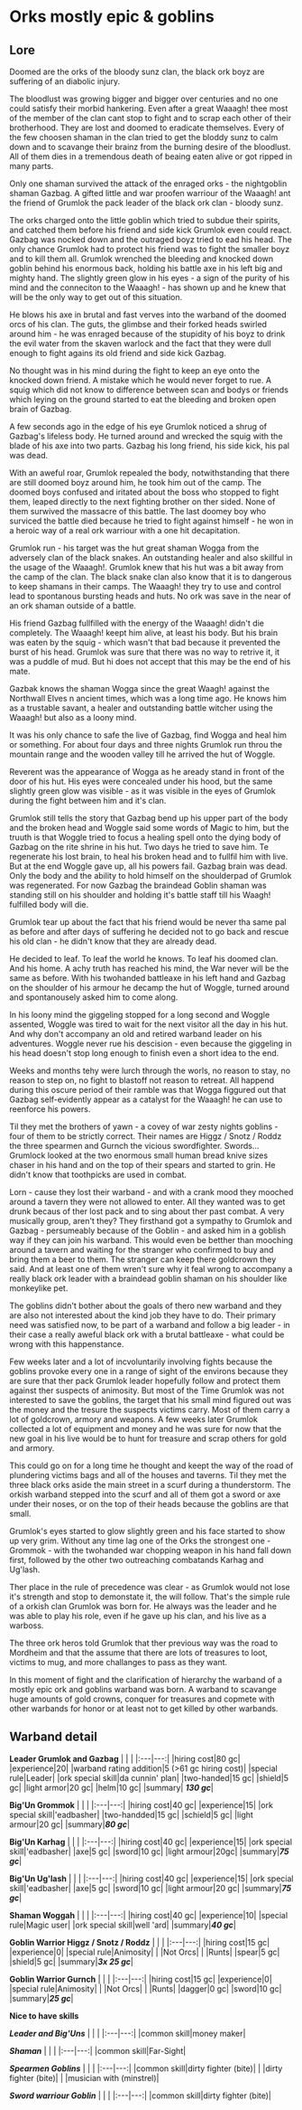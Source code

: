 
# Orks mostly epic & goblins

## Lore
Doomed are the orks of the bloody sunz clan, the black ork boyz are suffering of an diabolic injury.

The bloodlust was growing bigger and bigger over centuries and no one could satisfy their morbid hankering.
Even after a great Waaagh! thee most of the member of the clan cant stop to fight and to scrap each other of their
brotherhood. They are lost and doomed to eradicate themselves. Every of the few choosen shaman in the clan tried
to get the bloddy sunz to calm down and to scavange their brainz from the burning desire of the bloodlust.
All of them dies in a tremendous death of beaing eaten alive or got ripped in many parts.

Only one shaman survived the attack of the enraged orks - the nightgoblin shaman Gazbag. A gifted little and war proofen
warriour of the Waaagh! ant the friend of Grumlok the pack leader of the black ork clan - bloody sunz.

The orks charged onto the little goblin which tried to subdue their spirits, and
catched them before his friend and side kick Grumlok even could react. Gazbag was nocked down and the outraged
boyz tried to ead his head. The only chance Grumlok had to protect his friend was to fight the smaller boyz and
to kill them all. Grumlok wrenched the bleeding and knocked down goblin behind his enormous back, holding his battle axe
in his left big and mighty hand.
The slightly green glow in his eyes - a sign of the purity of his mind and the conneciton to the Waaagh! -
has shown up and he knew that will be the only way to get out of this situation.

He blows his axe in brutal and fast verves into the warband of the doomed orcs of his clan.
The guts, the glimbse and their forked heads swirled around him - he was enraged because of the stupidity of his
boyz to drink the evil water from the skaven warlock and the fact that they were dull enough to fight
agains its old friend and side kick Gazbag.

No thought was in his mind during the fight to keep an eye onto the knocked down friend.
A mistake which he would never forget to rue. A squig which did not know to difference between
scan and bodys or friends which leying on the ground started to eat the bleeding and broken open brain of Gazbag.

A few seconds ago in the edge of his eye Grumlok noticed a shrug of Gazbag's lifeless body.
He turned around and wrecked the squig with the blade of his axe into two parts.
Gazbag his long friend, his side kick, his pal was dead.

With an aweful roar, Grumlok repealed the body, notwithstanding that there are still doomed boyz around him,
he took him out of the camp. The doomed boys confused and iritated about the boss who stopped to fight them,
leaped directly to the next fighting brother on ther sided. None of them surwived the massacre of this battle.
The last doomey boy who surviced the battle died because he tried to fight against himself - he won in a heroic way of
a real ork warriour with a one hit decapitation.

Grumlok run - his target was the hut great shaman Wogga from the adversely clan of the
black snakes. An outstanding healer and also skillful in the usage of the Waaagh!.
Grumlok knew that his hut was a bit away from the camp of the clan. The black snake clan also know that it is to dangerous to keep shamans in
their camps. The Waaagh! they try to use and control lead to spontanous bursting heads and huts. No ork was save in the near of
an ork shaman outside of a battle.

His friend Gazbag fullfilled with the energy of the Waaagh! didn't die completely. The Waaagh! keept him alive,
at least his body. But his brain was eaten by the squig - which wasn't that bad because it prevented the burst of his head.
Grumlok was sure that there was no way to retrive it, it was a puddle of mud.
But hi does not accept that this may be the end of his mate.

Gazbak knows the shaman Wogga since the great Waagh! against the Northwall Elves n ancient times, which was a long time ago.
He knows him as a trustable savant, a healer and outstanding battle witcher using the Waaagh! but also as a loony mind.

It was his only chance to safe the live of Gazbag, find Wogga and heal him or something.
For about four days and three nights Grumlok run throu the mountain range and the wooden valley
till he arrived the hut of Woggle.

Reverent was the appearance of Wogga as he aready stand in front of the door of his hut. His eyes were concealed under his hood, but the
same slightly green glow was visible - as it was visible in the eyes of Grumlok during the fight between him and it's clan.

Grumlok still tells the story that Gazbag bend up his upper part of the body and the broken head and Woggle said some words of Magic to him,
but the truuth is that Woggle tried to focus a healing spell onto the dying body of Gazbag on the rite shrine in his hut. Two days he tried
to save him. Te regenerate his lost brain, to heal his broken head and to fullfil him with live. But at the end Woggle gave up, all his powers
fail. Gazbag brain was dead. Only the body and the ability to hold himself on the shoulderpad of Grumlok was regenerated.
For now Gazbag the braindead Goblin shaman was standing still on his shoulder and holding it's battle staff till his Waagh! fulfilled body
will die.

Grumlok tear up about the fact that his friend would be never tha same pal as before and after days of suffering he decided not to
go back and rescue his old clan - he didn't know that they are already dead.

He decided to leaf. To leaf the world he knows. To leaf his doomed clan. And his home. A achy truth has reached his mind, the War never will be
the same as before. With his twohanded battleaxe in his left hand and Gazbag on the shoulder of his armour he decamp the hut of Woggle,
turned around and spontanousely asked him to come along.

In his loony mind the giggeling stopped for a long second and Woggle assented, Woggle was tired to wait for the next visitor all the day in his hut.
And why don't accompany an old and retired warband leader on his adventures. Woggle never rue his descision - even because the giggeling in his head
doesn't stop long enough to finish even a short idea to the end.

Weeks and months tehy were lurch through the worls, no reason to stay, no reason to step on, no fight to blastoff not reason to retreat.
All happend during this oscure period of their ramble was that Wogga figgured out that Gazbag self-evidently appear as a catalyst for the Waaagh! he can use to reenforce his powers.

Til they met the brothers of yawn - a covey of war zesty nights goblins - four of them to be strictly correct.
Their names are Higgz / Snotz / Roddz the three spearmen and Gurnch the vicious swordfighter. Swords... Grumlock looked at the two enormous small human bread knive sizes chaser in his hand and on the top of their spears and started to grin.
He didn't know that toothpicks are used in combat.

Lorn - cause they lost their warband - and with a crank mood they mooched around a tavern they were not allowed to enter.
All they wanted was to get drunk becaus of ther lost pack and to sing about ther past combat.
A very musically group, aren't they?
They firsthand got a sympathy to Grumlok and Gazbag - persumeably because of the Goblin - and asked him in a goblish way if they can join
his warband. This would even be betther than mooching around a tavern and waiting for the stranger who confirmed to buy and bring them
a beer to them. The stranger can keep there goldcrown they said. And at least one of them wren't sure why it feal wrong to accompany a
really black ork leader with a braindead goblin shaman on his shoulder like monkeylike pet.

The goblins didn't bother about the goals of thero new warband and they are also not interested about the kind job they have to do.
Their primary need was satisfied now, to be part of a warband and follow a big leader - in their case a really aweful black ork with a
brutal battleaxe - what could be wrong with this happenstance.

Few weeks later and a lot of incvoluntarily involving fights because the goblins provoke every one in a range of sight of the environs because they are sure that
ther pack Grumlok leader hopefully follow and protect them against ther suspects of animosity.
But most of the Time Grumlok was not interested to save the goblins, the target that his small mind figured out was the money and the tresure the
suspects victims carry. Most of them carry a lot of goldcrown, armory and weapons. A few weeks later Grumlok collected a lot of equipment and money
and he was sure for now that the new goal in his live would be to hunt for treasure and scrap others for gold and armory.

This could go on for a long time he thought and keept the way of the road of plundering victims bags and all of the houses and taverns.
Til they met the three black orks aside the main street in a scurf during a thunderstorm.
The orkish warband stepped into the scurf and all of them got a sword or axe under their noses, or on the top of their heads because the goblins are that small.

Grumlok's eyes started to glow slightly green and his face started to show up very grim. Without any time lag one of the Orks the strongest one - Grommok - with the
twohanded war chopping weapon in his hand fall down first, followed by the other two outreaching combatands Karhag and Ug'lash.

Ther place in the rule of precedence was clear - as Grumlok would not lose it's strength and stop to demonstate it, the will follow. That's the simple rule of a
orkish clan Grumlok was born for. He always was the leader and he was able to play his role, even if he gave up his clan, and his live as a warboss.

The three ork heros told Grumlok that ther previous way was the road to Mordheim and that the assume that there are lots of treasures to loot, victims to mug,
and more challanges to pass as they want.

In this moment of fight and the clarification of hierarchy the warband of a mostly epic ork and goblins warband was born.
A warband to scavange huge amounts of gold crowns, conquer for treasures and copmete with other warbands for honor or at least not to get killed by other warbands.

## Warband detail

**Leader Grumlok and Gazbag**
| | |
|:---|---:|
|hiring cost|80 gc|
|experience|20|
|warband rating addition|5 (>61 gc hiring cost)|
|special rule|Leader|
|ork special skill|da cunnin' plan|
|two-handed|15 gc|
|shield|5 gc|
|light armor|20 gc|
|helm|10 gc|
|summary| ***130 gc***|

**Big'Un Grommok**
| | |
|:---|---:|
|hiring cost|40 gc|
|experience|15|
|ork special skill|'eadbasher|
|two-handded|15 gc|
|schield|5 gc|
|light armour|20 gc|
|summary|***80 gc***|


**Big'Un Karhag**
| | |
|:---|---:|
|hiring cost|40 gc|
|experience|15|
|ork special skill|'eadbasher|
|axe|5 gc|
|sword|10 gc|
|light armour|20gc|
|summary|***75 gc***|


**Big'Un Ug'lash**
| | |
|:---|---:|
|hiring cost|40 gc|
|experience|15|
|ork special skill|'eadbasher|
|axe|5 gc|
|sword|10 gc|
|light armour|20 gc|
|summary|***75 gc***|


**Shaman Woggah**
| | |
|:---|---:|
|hiring cost|40 gc|
|experience|10|
|special rule|Magic user|
|ork special skill|well 'ard|
|summary|***40 gc***|


**Goblin Warrior Higgz / Snotz / Roddz**
| | |
|:---|---:|
|hiring cost|15 gc|
|experience|0|
|special rule|Animosity|
| |Not Orcs|
| |Runts|
|spear|5 gc|
|shield|5 gc|
|summary|***3x 25 gc***|


**Goblin Warrior Gurnch**
| | |
|:---|---:|
|hiring cost|15 gc|
|experience|0|
|special rule|Animosity|
| |Not Orcs|
| |Runts|
|dagger|0 gc|
|sword|10 gc|
|summary|***25 gc***|


**Nice to have skills**

***Leader and Big'Uns***
| | |
|:---|---:|
|common skill|money maker|


***Shaman***
| | |
|:---|---:|
|common skill|Far-Sight|


***Spearmen Goblins***
| | |
|:---|---:|
|common skill|dirty fighter (bite)|
| |dirty fighter (bite)|
| |musician with (minstrel)|


***Sword warriour Goblin***
| | |
|:---|---:|
|common skill|dirty fighter (bite)|

